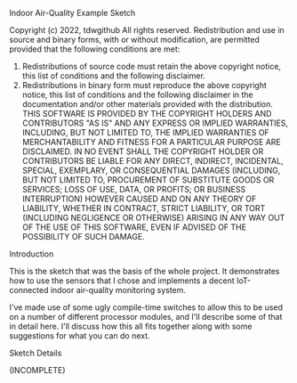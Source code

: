 Indoor Air-Quality Example Sketch

Copyright (c) 2022, tdwgithub
All rights reserved.
Redistribution and use in source and binary forms, with or without
modification, are permitted provided that the following conditions are met:
1. Redistributions of source code must retain the above copyright notice, this
   list of conditions and the following disclaimer.
2. Redistributions in binary form must reproduce the above copyright notice,
   this list of conditions and the following disclaimer in the documentation
   and/or other materials provided with the distribution.
THIS SOFTWARE IS PROVIDED BY THE COPYRIGHT HOLDERS AND CONTRIBUTORS "AS IS"
AND ANY EXPRESS OR IMPLIED WARRANTIES, INCLUDING, BUT NOT LIMITED TO, THE
IMPLIED WARRANTIES OF MERCHANTABILITY AND FITNESS FOR A PARTICULAR PURPOSE ARE
DISCLAIMED. IN NO EVENT SHALL THE COPYRIGHT HOLDER OR CONTRIBUTORS BE LIABLE
FOR ANY DIRECT, INDIRECT, INCIDENTAL, SPECIAL, EXEMPLARY, OR CONSEQUENTIAL
DAMAGES (INCLUDING, BUT NOT LIMITED TO, PROCUREMENT OF SUBSTITUTE GOODS OR
SERVICES; LOSS OF USE, DATA, OR PROFITS; OR BUSINESS INTERRUPTION) HOWEVER
CAUSED AND ON ANY THEORY OF LIABILITY, WHETHER IN CONTRACT, STRICT LIABILITY,
OR TORT (INCLUDING NEGLIGENCE OR OTHERWISE) ARISING IN ANY WAY OUT OF THE USE
OF THIS SOFTWARE, EVEN IF ADVISED OF THE POSSIBILITY OF SUCH DAMAGE.

Introduction

This is the sketch that was the basis of the whole project.  It demonstrates how
to use the sensors that I chose and implements a decent IoT-connected indoor 
air-quality monitoring system.  

I've made use of some ugly compile-time switches to allow this to be used on
a number of different processor modules, and I'll describe some of that in 
detail here.  I'll discuss how this all fits together along with some 
suggestions for what you can do next.

Sketch Details

(INCOMPLETE)
